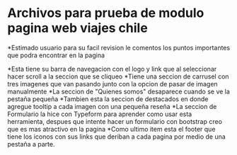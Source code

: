 # Archivos para prueba de modulo pagina web viajes chile

*Estimado usuario para su facil revision le comentos los puntos importantes que podra encontrar en la pagina 

*Esta tiene su barra de navegacion con el logo y link que al seleccionar hacer scroll a la seccion que se cliqueo
*Tiene una seccion de carrusel con tres imagenes que van pasando junto con la opcion de pasar de imagen manualmente
*La seccion de "Quienes somos" desaparece cuando se ve la pestaña pequeña
*Tambien esta la seccion de destacados en donde agregue tooltip a cada imagen con una pequeña reseña
*La seccion de Formulario la hice con Typeform para aprender como usar esta herramienta, despues que intente hacer un formulario con bootstrap creo que es mas atractivo en la pagina
*Como ultimo item esta el footer que tiene los iconos con sus links que deriban a cada pagina por medio de una pestaña a parte.



